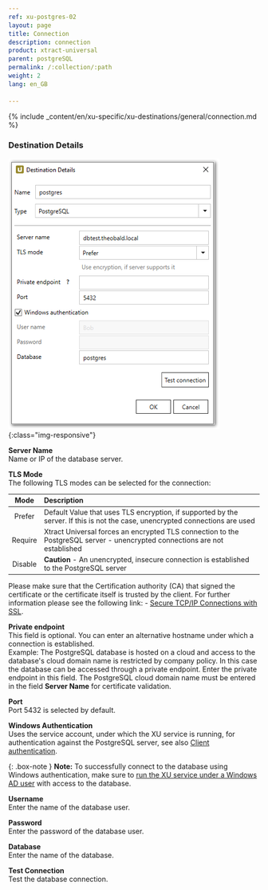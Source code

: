 ```yaml
---
ref: xu-postgres-02
layout: page
title: Connection
description: connection
product: xtract-universal
parent: postgreSQL
permalink: /:collection/:path
weight: 2
lang: en_GB

---
```


{% include _content/en/xu-specific/xu-destinations/general/connection.md %}	

### Destination Details

![DESTINATION DETAILS](/img/content/xu/postgres_destination_details.png){:class="img-responsive"}

**Server Name**<br>
Name or IP of the database server.

**TLS Mode**<br>
The following TLS modes can be selected for the connection:

|Mode|Description
|:--:|:---|
| Prefer | Default Value that uses TLS encryption, if supported by the server. If this is not the case, unencrypted connections are used|
| Require | Xtract Universal forces an encrypted TLS connection to the PostgreSQL server - unencrypted connections are not established |
| Disable |**Caution** - An unencrypted, insecure connection is established to the PostgreSQL server |

Please make sure that the Certification authority (CA) that signed the certificate or the certificate itself is trusted by the client.
For further information please see the following link: - [Secure TCP/IP Connections with SSL](https://www.postgresql.org/docs/11/ssl-tcp.html).

**Private endpoint**<br>
This field is optional. You can enter an alternative hostname under which a connection is established. <br>
Example: The PostgreSQL database is hosted on a cloud and access to the database's cloud domain name is restricted by company policy. 
In this case the database can be accessed through a private endpoint. Enter the private endpoint in this field. 
The PostgreSQL cloud domain name must be entered in the field **Server Name** for certificate validation.

**Port**<br>
Port 5432 is selected by default.

**Windows Authentication**<br>
Uses the service account, under which the XU service is running, for authentication against the PostgreSQL server, see also [Client authentication](https://www.postgresql.org/docs/11/client-authentication.html).

{: .box-note }
**Note:** To successfully connect to the database using Windows authentication, make sure to [run the XU service under a Windows AD user](../../advanced-techniques/service-account) with access to the database.

**Username**<br>
Enter the name of the database user.

**Password**<br>
Enter the password of the database user.

**Database**<br>
Enter the name of the database.

**Test Connection**<br>
Test the database connection.


